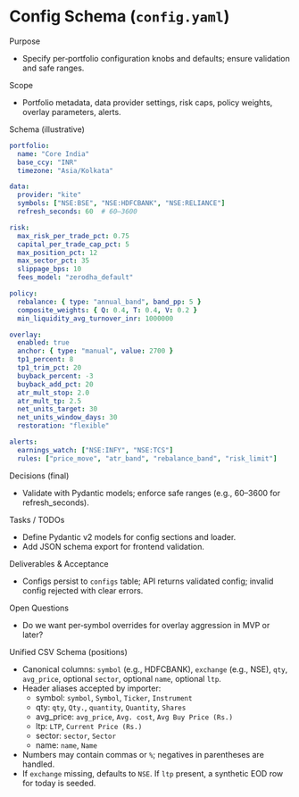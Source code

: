 # Config Schema (`config.yaml`)

Purpose

- Specify per‑portfolio configuration knobs and defaults; ensure validation and safe ranges.

Scope

- Portfolio metadata, data provider settings, risk caps, policy weights, overlay parameters, alerts.

Schema (illustrative)

```yaml
portfolio:
  name: "Core India"
  base_ccy: "INR"
  timezone: "Asia/Kolkata"

data:
  provider: "kite"
  symbols: ["NSE:BSE", "NSE:HDFCBANK", "NSE:RELIANCE"]
  refresh_seconds: 60  # 60–3600

risk:
  max_risk_per_trade_pct: 0.75
  capital_per_trade_cap_pct: 5
  max_position_pct: 12
  max_sector_pct: 35
  slippage_bps: 10
  fees_model: "zerodha_default"

policy:
  rebalance: { type: "annual_band", band_pp: 5 }
  composite_weights: { Q: 0.4, T: 0.4, V: 0.2 }
  min_liquidity_avg_turnover_inr: 1000000

overlay:
  enabled: true
  anchor: { type: "manual", value: 2700 }
  tp1_percent: 8
  tp1_trim_pct: 20
  buyback_percent: -3
  buyback_add_pct: 20
  atr_mult_stop: 2.0
  atr_mult_tp: 2.5
  net_units_target: 30
  net_units_window_days: 30
  restoration: "flexible"

alerts:
  earnings_watch: ["NSE:INFY", "NSE:TCS"]
  rules: ["price_move", "atr_band", "rebalance_band", "risk_limit"]
```

Decisions (final)

- Validate with Pydantic models; enforce safe ranges (e.g., 60–3600 for refresh_seconds).

Tasks / TODOs

- Define Pydantic v2 models for config sections and loader.
- Add JSON schema export for frontend validation.

Deliverables & Acceptance

- Configs persist to `configs` table; API returns validated config; invalid config rejected with clear errors.

Open Questions

- Do we want per‑symbol overrides for overlay aggression in MVP or later?

Unified CSV Schema (positions)

- Canonical columns: `symbol` (e.g., HDFCBANK), `exchange` (e.g., NSE), `qty`, `avg_price`, optional `sector`, optional `name`, optional `ltp`.
- Header aliases accepted by importer:
  - symbol: `symbol`, `Symbol`, `Ticker`, `Instrument`
  - qty: `qty`, `Qty.`, `quantity`, `Quantity`, `Shares`
  - avg_price: `avg_price`, `Avg. cost`, `Avg Buy Price (Rs.)`
  - ltp: `LTP`, `Current Price (Rs.)`
  - sector: `sector`, `Sector`
  - name: `name`, `Name`
- Numbers may contain commas or `%`; negatives in parentheses are handled.
- If `exchange` missing, defaults to `NSE`. If `ltp` present, a synthetic EOD row for today is seeded.
